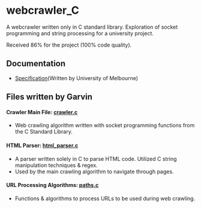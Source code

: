 # webcrawler_C
A webcrawler written only in C standard library. Exploration of socket programming and string processing for a university project.

Received 86% for the project (100% code quality).


## Documentation
- [Specification](https://github.com/garviin/webcrawler_C/blob/main/Project%20Specification.pdf)(Written by University of Melbourne)

## Files written by Garvin
#### Crawler Main File: [crawler.c](https://github.com/garviin/webcrawler_C/blob/main/src/crawler.c)
- Web crawling algorithm written with socket programming functions from the C Standard Library. 
#### HTML Parser: [html_parser.c](https://github.com/garviin/webcrawler_C/blob/main/src/html_parser.c)
- A parser written solely in C to parse HTML code. Utilized C string manipulation techniques & regex.
- Used by the main crawling algorithm to navigate through pages.
#### URL Processing Algorithms: [paths.c](https://github.com/garviin/webcrawler_C/blob/main/src/paths.c)
- Functions & algorithms to process URLs to be used during web crawling.

